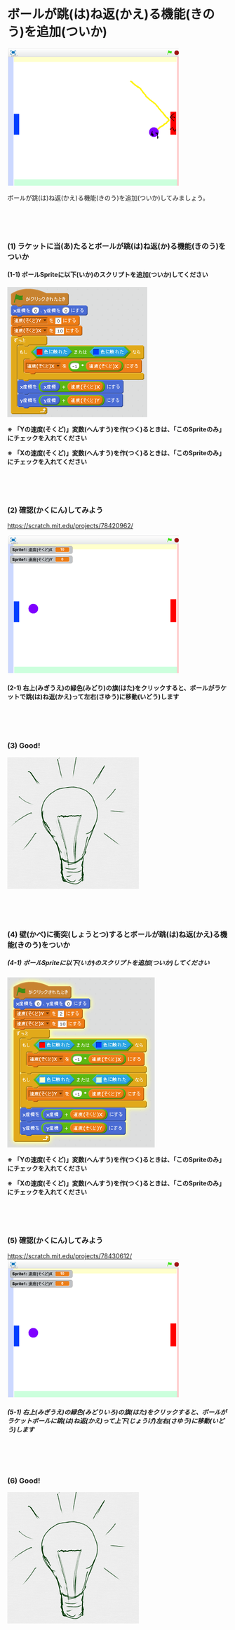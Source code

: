 # ボールが跳(は)ね返(かえ)る機能(きのう)を追加(ついか)

![](about.png)

ボールが跳(は)ね返(かえ)る機能(きのう)を追加(ついか)してみましょう。

<br>
<br>
<br>


### (1) ラケットに当(あ)たるとボールが跳(は)ね返(か)る機能(きのう)をついか

#### (1-1) ボールSpriteに以下(いか)のスクリプトを追加(ついか)してください
![](ball_script_002b.png)

**※ 「Yの速度(そくど)」変数(へんすう)を作(つく)るときは、「このSpriteのみ」にチェックを入れてください**

**※ 「Xの速度(そくど)」変数(へんすう)を作(つく)るときは、「このSpriteのみ」にチェックを入れてください**


<br>
<br>
<br>

### (2) 確認(かくにん)してみよう
https://scratch.mit.edu/projects/78420962/

![](bouncing_scratch_001.png)

#### (2-1) 右上(みぎうえ)の緑色(みどり)の旗(はた)をクリックすると、ボールがラケットで跳(は)ね返(かえ)って左右(さゆう)に移動(いどう)します

<br>
<br>
<br>

### (3) Good!
![](../good.png)


<br>
<br>
<br>


### (4) 壁(かべ)に衝突(しょうとつ)するとボールが跳(は)ね返(かえ)る機能(きのう)をついか
##### (4-1) ボールSpriteに以下(いか)のスクリプトを追加(ついか)してください
![](racket_script_003a.png)

**※ 「Yの速度(そくど)」変数(へんすう)を作(つく)るときは、「このSpriteのみ」にチェックを入れてください**

**※ 「Xの速度(そくど)」変数(へんすう)を作(つく)るときは、「このSpriteのみ」にチェックを入れてください**

<br>
<br>
<br>

### (5) 確認(かくにん)してみよう
https://scratch.mit.edu/projects/78430612/
![](bouncing_scratch_001.png)

##### (5-1) 右上(みぎうえ)の緑色(みどりいろ)の旗(はた)をクリックすると、ボールがラケットボールに跳(は)ね返(かえ)って上下(じょうげ)左右(さゆう)に移動(いどう)します

<br>
<br>
<br>

### (6) Good!

![](../good.png)

